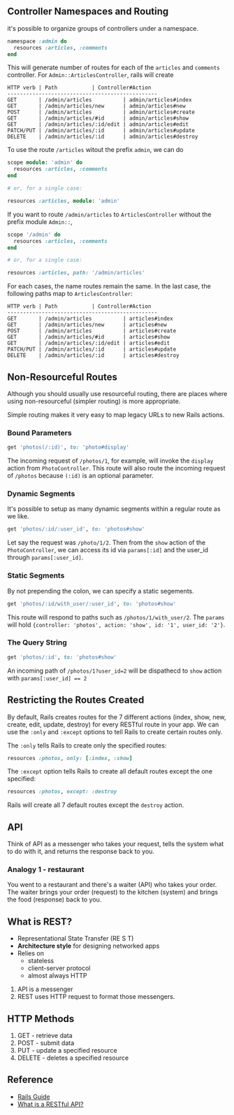 
## Controller Namespaces and Routing

it's possible to organize groups of controllers under a namespace.
```rb
namespace :admin do
  resources :articles, :comments
end
```

This will generate number of routes for each of the `articles` and `comments` controller.
For `Admin::ArticlesController`, rails will create

```
HTTP verb | Path           | Controller#Action
------------------------------------------------
GET       | /admin/articles          | admin/articles#index
GET       | /admin/articles/new      | admin/articles#new
POST      | /admin/articles          | admin/articles#create
GET       | /admin/articles/#id      | admin/articles#show
GET       | /admin/articles/:id/edit | admin/articles#edit
PATCH/PUT | /admin/articles/:id      | admin/articles#update
DELETE    | /admin/articles/:id      | admin/articles#destroy
```

To use the route `/articles` witout the prefix `admin`, we can do
```rb
scope module: 'admin' do
  resources :articles, :comments
end

# or, for a single case:

resources :articles, module: 'admin'
```

If you want to route `/admin/articles` to `ArticlesController` without the prefix module `Admin::`,
```rb
scope '/admin' do
  resources :articles, :comments
end

# or, for a single case:

resources :articles, path: '/admin/articles'
```

For each cases, the name routes remain the same. In the last case, the following paths map to `ArticlesController`:
```
HTTP verb | Path           | Controller#Action
------------------------------------------------
GET       | /admin/articles          | articles#index
GET       | /admin/articles/new      | articles#new
POST      | /admin/articles          | articles#create
GET       | /admin/articles/#id      | articles#show
GET       | /admin/articles/:id/edit | articles#edit
PATCH/PUT | /admin/articles/:id      | articles#update
DELETE    | /admin/articles/:id      | articles#destroy
```

## Non-Resourceful Routes
Although you should usually use resourceful routing, there are places where using non-resourceful (simpler routing) is more appropriate.

Simple routing makes it very easy to map legacy URLs to new Rails actions.

### Bound Parameters

```rb
get 'photos(/:id)', to: 'photo#display'
```

The incoming request of `/photos/1`, for example, will invoke the `display` action from `PhotoController`.
This route will also route the incoming request of `/photos` because `(:id)` is an optional parameter.

### Dynamic Segments
It's possible to setup as many dynamic segments within a regular route as we like. 
```rb
get 'photos/:id/:user_id', to: 'photos#show'
```
Let say the request was `/photo/1/2`. Then from the `show` action of the `PhotoController`, we can access its
id via `params[:id]` and the user\_id through `params[:user_id]`.

### Static Segments
By not prepending the colon, we can specify a static segements.
```rb
get 'photos/:id/with_user/:user_id', to: 'photos#show'
```

This route will respond to paths such as `/photos/1/with_user/2`. The `params` will hold `{controller: 'photos', action: 'show', id: '1', user_id: '2'}`.

### The Query String
```rb
get 'photos/:id', to: 'photos#show'
```

An incoming path of `/photos/1?user_id=2` will be dispathecd to `show` action with `params[:user_id] == 2`

## Restricting the Routes Created
By default, Rails creates routes for the 7 different actions (index, show, new, create, edit, update, destroy)
for every RESTful route in your app. We can use the `:only` and `:except` options to tell Rails to create certain routes only.

The `:only` tells Rails to create only the specified routes:
```rb
resources :photos, only: [:index, :show]
```

The `:except` option tells Rails to create all default routes except the one specified:
```rb
resources :photos, except: :destroy
```

Rails will create all 7 default routes except the `destroy` action.

## API
Think of API as a messenger who takes your request, tells the system what to do with it, and returns the response back to you.

### Analogy 1 - restaurant
You went to a restaurant and there's a waiter (API) who takes your order. The waiter brings your order (request) to the kitchen (system) and brings the food (response) back to you.

## What is REST?
- Representational State Transfer (RE S T)
- **Architecture style** for designing networked apps
- Relies on
  + stateless
  + client-server protocol
  + almost always HTTP

1. API is a messenger
2. REST uses HTTP request to format those messengers.

## HTTP Methods
1. GET - retrieve data
2. POST - submit data
3. PUT - update a specified resource
4. DELETE - deletes a specified resource

## Reference
- [Rails Guide](https://guides.rubyonrails.org/routing.html)
- [What is a RESTful API?](https://www.youtube.com/watch?v=Q-BpqyOT3a8)
